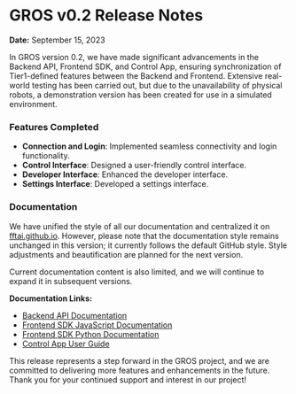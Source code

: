 
# GROS v0.2 Release Notes

**Date:** September 15, 2023

In GROS version 0.2, we have made significant advancements in the Backend API, Frontend SDK, and Control App, ensuring synchronization of Tier1-defined features between the Backend and Frontend. Extensive real-world testing has been carried out, but due to the unavailability of physical robots, a demonstration version has been created for use in a simulated environment.

### Features Completed

- **Connection and Login**: Implemented seamless connectivity and login functionality.
- **Control Interface**: Designed a user-friendly control interface.
- **Developer Interface**: Enhanced the developer interface.
- **Settings Interface**: Developed a settings interface.

### Documentation

We have unified the style of all our documentation and centralized it on [fftai.github.io](https://fftai.github.io). However, please note that the documentation style remains unchanged in this version; it currently follows the default GitHub style. Style adjustments and beautification are planned for the next version.

Current documentation content is also limited, and we will continue to expand it in subsequent versions.

**Documentation Links:**

- [Backend API Documentation](https://fftai.github.io/backend-api-docs)
- [Frontend SDK JavaScript Documentation](https://fftai.github.io/frontend-sdk-js-docs)
- [Frontend SDK Python Documentation](https://fftai.github.io/frontend-sdk-python-docs)
- [Control App User Guide](https://fftai.github.io/control-app-guide)

This release represents a step forward in the GROS project, and we are committed to delivering more features and enhancements in the future. Thank you for your continued support and interest in our project!
